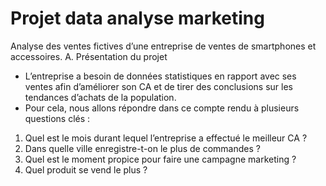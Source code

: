 # Projet data analyse marketing
Analyse des ventes fictives d’une entreprise de ventes de smartphones et accessoires.
A. Présentation du projet
- L’entreprise a besoin de données statistiques en rapport avec ses ventes afin d’améliorer son CA et de tirer des conclusions sur les tendances d’achats de la population.
- Pour cela, nous allons répondre dans ce compte rendu à plusieurs questions clés :
1. Quel est le mois durant lequel l’entreprise a effectué le meilleur CA ?
2. Dans quelle ville enregistre-t-on le plus de commandes ?
3. Quel est le moment propice pour faire une campagne marketing ?
4. Quel produit se vend le plus ?
